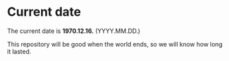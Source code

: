 # Current date

The current date is **1970.12.16.** (YYYY.MM.DD.)

This repository will be good when the world ends, so we will know how long it lasted.